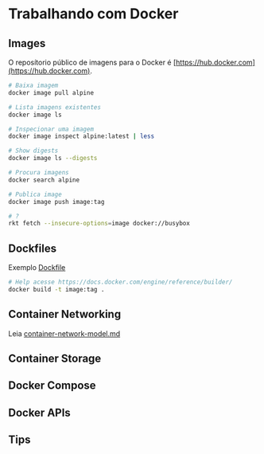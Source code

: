 # Trabalhando com Docker

## Images
O reposítorio público de imagens para o Docker é [https://hub.docker.com](https://hub.docker.com).

```sh
# Baixa imagem
docker image pull alpine

# Lista imagens existentes
docker image ls

# Inspecionar uma imagem
docker image inspect alpine:latest | less

# Show digests
docker image ls --digests

# Procura imagens
docker search alpine

# Publica image
docker image push image:tag

# ?
rkt fetch --insecure-options=image docker://busybox
```

## Dockfiles
Exemplo [Dockfile](https://github.com/deusimarferreira/maven-node/blob/master/Dockerfile)

```sh
# Help acesse https://docs.docker.com/engine/reference/builder/
docker build -t image:tag .
```

## Container Networking
Leia [container-network-model.md](container-network-model.md)

## Container Storage
## Docker Compose
## Docker APIs
## Tips
